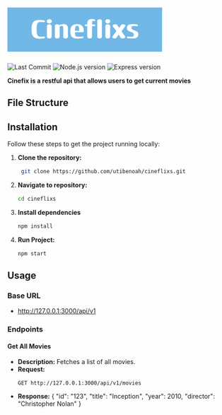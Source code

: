 # ![Alt Text](./assets/Cineflixs.png)

![Last Commit](https://img.shields.io/github/last-commit/utibenoah/cineflixs)
![Node.js version](https://img.shields.io/badge/node-22.14.0-brightgreen)
![Express version](https://img.shields.io/badge/express-5.1.0-brightgreen)



 **Cinefix is a restful api that allows users to get current movies**


## File Structure

## Installation
Follow these steps to get the project running locally:

1. **Clone the repository:**

   ```bash
    git clone https://github.com/utibenoah/cineflixs.git

2. **Navigate to repository:**
    ```bash
    cd cineflixs
3.  **Install dependencies** 
    ```bash
    npm install
4.  **Run Project:**
    ```bash
    npm start

## Usage

### Base URL
- http://127.0.0.1:3000/api/v1


### Endpoints

#### Get All Movies

- **Description:** Fetches a list of all movies.
- **Request:**
  ```http
  GET http://127.0.0.1:3000/api/v1/movies

- **Response:**
{
  "id": "123",
  "title": "Inception",
  "year": 2010,
  "director": "Christopher Nolan"
}

